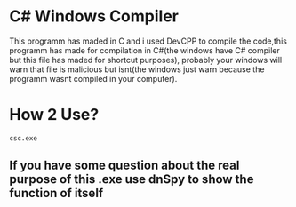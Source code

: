 # C# Windows Compiler

This programm has maded in C and i used DevCPP to compile the code,this programm has made for compilation in C#(the windows have C# compiler but this file has maded for shortcut purposes), probably your windows will warn that file is malicious but isnt(the windows just warn because the programm wasnt compiled in your computer).

# How 2 Use?

```console
csc.exe 
```

## If you have some question about the real purpose of this .exe use dnSpy to show the function of itself
